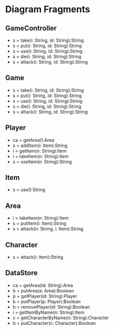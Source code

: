 Diagram Fragments 
=================

## GameController
* s = take(i: String, id: String):String
* s = put(i: String, id: String):String
* s = use(i: String, id: String):String
* s = die(i: String, id: String):String
* s = attack(i: String, id: String):String

## Game
* s = take(i: String, id: String):String
* s = put(i: String, id: String):String
* s = use(i: String, id: String):String
* s = die(i: String, id: String):String
* s = attack(i: String, id: String):String

## Player
* ca = getArea():Area
* s = addItem(i: Item):String
* i = getItem(n: String):Item
* i = takeItem(n: String):Item
* s = useItem(n: String):String

## Item
* s = use():String

## Area
* i = takeItem(n: String):Item
* s = putItem(i: Item):String
* s = attack(n: String, i: Item):String

## Character
* s = attack(i: Item):String

## DataStore
* ca = getArea(id: String):Area
* b = putArea(a: Area):Boolean
* p = getPlayer(id: String):Player
* b = putPlayer(p: Player):Boolean
* b = removePlayer(id: String):Boolean
* i = getItemByName(n: String):Item
* c = getCharacterByName(n: String):Character
* b = putCharacter(c: Character):Boolean
